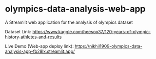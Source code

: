 # olympics-data-analysis-web-app
A Streamlit web application for the analysis of olympics dataset

Dataset Link: https://www.kaggle.com/heesoo37/120-years-of-olympic-history-athletes-and-results

Live Demo (Web-app deploy link): https://nikhil1909-olympics-data-analysis-app-fb28lx.streamlit.app/
